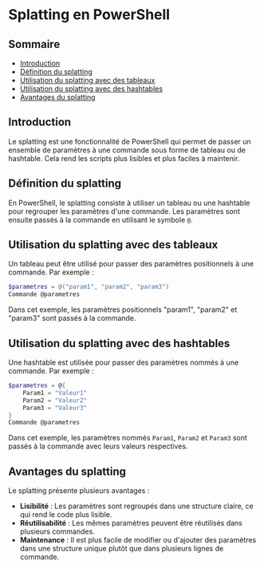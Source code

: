 # Splatting en PowerShell

## Sommaire

- [Introduction](#introduction)
- [Définition du splatting](#définition-du-splatting)
- [Utilisation du splatting avec des tableaux](#utilisation-du-splatting-avec-des-tableaux)
- [Utilisation du splatting avec des hashtables](#utilisation-du-splatting-avec-des-hashtables)
- [Avantages du splatting](#avantages-du-splatting)

## Introduction

Le splatting est une fonctionnalité de PowerShell qui permet de passer un ensemble de paramètres à une commande sous forme de tableau ou de hashtable. Cela rend les scripts plus lisibles et plus faciles à maintenir.

## Définition du splatting

En PowerShell, le splatting consiste à utiliser un tableau ou une hashtable pour regrouper les paramètres d'une commande. Les paramètres sont ensuite passés à la commande en utilisant le symbole `@`.

## Utilisation du splatting avec des tableaux

Un tableau peut être utilisé pour passer des paramètres positionnels à une commande. Par exemple :

```powershell
$parametres = @("param1", "param2", "param3")
Commande @parametres
```

Dans cet exemple, les paramètres positionnels "param1", "param2" et "param3" sont passés à la commande.

## Utilisation du splatting avec des hashtables

Une hashtable est utilisée pour passer des paramètres nommés à une commande. Par exemple :

```powershell
$parametres = @{
    Param1 = "Valeur1"
    Param2 = "Valeur2"
    Param3 = "Valeur3"
}
Commande @parametres
```

Dans cet exemple, les paramètres nommés `Param1`, `Param2` et `Param3` sont passés à la commande avec leurs valeurs respectives.

## Avantages du splatting

Le splatting présente plusieurs avantages :

- **Lisibilité** : Les paramètres sont regroupés dans une structure claire, ce qui rend le code plus lisible.
- **Réutilisabilité** : Les mêmes paramètres peuvent être réutilisés dans plusieurs commandes.
- **Maintenance** : Il est plus facile de modifier ou d'ajouter des paramètres dans une structure unique plutôt que dans plusieurs lignes de commande.
